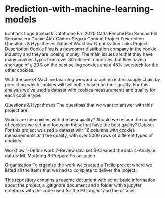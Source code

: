 # Prediction-with-machine-learning-models
Ironhack Logo
Ironhack Datathone Fall 2020
Carla Feriche
Pau Sancho
Pol Serramalera Guerin
Àlex Gómez Segura
Content
Project Description
Questions & Hypotheses
Dataset
Workflow
Organization
Links
Project Description
Cookie Flea is a newcomer distribution company in the cookie industry and they are loosing money. The main issues are that they have many cookies types from over 30 different countries, but they have a shortage of a 20% on the best selling cookies and a 45% overstock for the other cookies.

With the use of Machine Learning we want to optimize their supply chain by predicting which cookies will sell better based on their quality. For this analysis we´ve used a dataset with cookies measurements and quality for each cookie type.

Questions & Hypotheses
The questions that we want to answer with this project are:

Which are the cookies with the best quality?
Should we reduce the number of cookies we sell and focus on those that have the best quality?
Dataset
For this project we used a dataset with 16 columns with cookies measurements and the quality, with over 5000 rows of different types of cookies.

Workflow
1-Define work 2-Review data set 3-Cleaned the data 4-Analyse data 5-ML Modeling 6-Prepare Presentation

Organization
To organize the work we created a Trello project where we listed all the items that we had to complete to deliver the project.

This repository contains a readme document with some basic information about the project, a .gitignore document and a folder with a jupyter noteboks with the code used for the ML project and the dataset.
